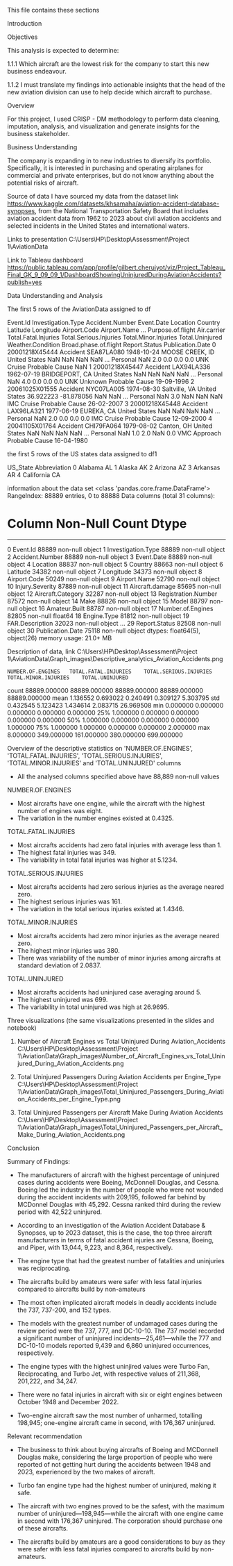 This file contains these sections

Introduction

Objectives

This analysis is expected to determine: 

1.1.1 Which aircraft are the lowest risk for the company to start this new business endeavour. 

1.1.2 I must translate my findings into actionable insights that the head of the new aviation division can use to help decide which aircraft to purchase.


Overview

For this project, I used CRISP - DM methodology to perform data cleaning, imputation, analysis, and visualization and generate insights for the business stakeholder.


Business Understanding

The company is expanding in to new industries to diversify its portfolio. Specifically, it is interested in purchasing and operating airplanes for commercial and private enterprises, but do not know anything about the potential risks of aircraft. 


Source of data
I have sourced my data from the dataset link https://www.kaggle.com/datasets/khsamaha/aviation-accident-database-synopses, from the National Transportation Safety Board that includes aviation accident data from 1962 to 2023 about civil aviation accidents and selected incidents in the United States and international waters.


Links to presentation
C:\Users\HP\Desktop\Assessment\Project 1\AviationData

Link to Tableau dashboard
https://public.tableau.com/app/profile/gilbert.cheruiyot/viz/Project_Tableau_Final_GK_9_09_09_1/DashboardShowingUninjuredDuringAviationAccidents?publish=yes


Data Understanding and Analysis

The first 5 rows of the AviationData assigned to df

Event.Id	Investigation.Type	Accident.Number	Event.Date	Location	Country	Latitude	Longitude	Airport.Code	Airport.Name	...	Purpose.of.flight	Air.carrier	Total.Fatal.Injuries	Total.Serious.Injuries	Total.Minor.Injuries	Total.Uninjured	Weather.Condition	Broad.phase.of.flight	Report.Status	Publication.Date
0	20001218X45444	Accident	SEA87LA080	1948-10-24	MOOSE CREEK, ID	United States	NaN	NaN	NaN	NaN	...	Personal	NaN	2.0	0.0	0.0	0.0	UNK	Cruise	Probable Cause	NaN
1	20001218X45447	Accident	LAX94LA336	1962-07-19	BRIDGEPORT, CA	United States	NaN	NaN	NaN	NaN	...	Personal	NaN	4.0	0.0	0.0	0.0	UNK	Unknown	Probable Cause	19-09-1996
2	20061025X01555	Accident	NYC07LA005	1974-08-30	Saltville, VA	United States	36.922223	-81.878056	NaN	NaN	...	Personal	NaN	3.0	NaN	NaN	NaN	IMC	Cruise	Probable Cause	26-02-2007
3	20001218X45448	Accident	LAX96LA321	1977-06-19	EUREKA, CA	United States	NaN	NaN	NaN	NaN	...	Personal	NaN	2.0	0.0	0.0	0.0	IMC	Cruise	Probable Cause	12-09-2000
4	20041105X01764	Accident	CHI79FA064	1979-08-02	Canton, OH	United States	NaN	NaN	NaN	NaN	...	Personal	NaN	1.0	2.0	NaN	0.0	VMC	Approach	Probable Cause	16-04-1980


the first 5 rows of the US states data assigned to df1


US_State	Abbreviation
0	Alabama	AL
1	Alaska	AK
2	Arizona	AZ
3	Arkansas	AR
4	California	CA



information about the data set
<class 'pandas.core.frame.DataFrame'>
RangeIndex: 88889 entries, 0 to 88888
Data columns (total 31 columns):
 #   Column                  Non-Null Count  Dtype  
---  ------                  --------------  -----  
 0   Event.Id                88889 non-null  object 
 1   Investigation.Type      88889 non-null  object 
 2   Accident.Number         88889 non-null  object 
 3   Event.Date              88889 non-null  object 
 4   Location                88837 non-null  object 
 5   Country                 88663 non-null  object 
 6   Latitude                34382 non-null  object 
 7   Longitude               34373 non-null  object 
 8   Airport.Code            50249 non-null  object 
 9   Airport.Name            52790 non-null  object 
 10  Injury.Severity         87889 non-null  object 
 11  Aircraft.damage         85695 non-null  object 
 12  Aircraft.Category       32287 non-null  object 
 13  Registration.Number     87572 non-null  object 
 14  Make                    88826 non-null  object 
 15  Model                   88797 non-null  object 
 16  Amateur.Built           88787 non-null  object 
 17  Number.of.Engines       82805 non-null  float64
 18  Engine.Type             81812 non-null  object 
 19  FAR.Description         32023 non-null  object 
...
 29  Report.Status           82508 non-null  object 
 30  Publication.Date        75118 non-null  object 
dtypes: float64(5), object(26)
memory usage: 21.0+ MB


Description of data, link C:\Users\HP\Desktop\Assessment\Project 1\AviationData\Graph_images\Descriptive_analytics_Aviation_Accidents.png

	NUMBER.OF.ENGINES	TOTAL.FATAL.INJURIES	TOTAL.SERIOUS.INJURIES	TOTAL.MINOR.INJURIES	TOTAL.UNINJURED
count	88889.000000	88889.000000	88889.000000	88889.000000	88889.000000
mean	1.136552	0.693022	0.240491	0.309127	5.303795
std	0.432545	5.123423	1.434614	2.083715	26.969508
min	0.000000	0.000000	0.000000	0.000000	0.000000
25%	1.000000	0.000000	0.000000	0.000000	0.000000
50%	1.000000	0.000000	0.000000	0.000000	1.000000
75%	1.000000	1.000000	0.000000	0.000000	2.000000
max	8.000000	349.000000	161.000000	380.000000	699.000000

Overview of the descriptive statistics on 'NUMBER.OF.ENGINES',	'TOTAL.FATAL.INJURIES',	'TOTAL.SERIOUS.INJURIES',	'TOTAL.MINOR.INJURIES' and	'TOTAL.UNINJURED' columns
- All the analysed columns specified above have 88,889 non-null values

NUMBER.OF.ENGINES
- Most aircrafts have one engine, while the aircraft with the highest number of engines was eight. 
- The variation in the number engines existed at 0.4325.

TOTAL.FATAL.INJURIES
- Most aircrafts accidents had zero fatal injuries with average less than 1.
- The highest fatal injuries was 349. 
- The variability in total fatal injuries was higher at 5.1234.

TOTAL.SERIOUS.INJURIES
- Most aircrafts accidents had zero serious injuries as the average neared zero.
- The highest serious injuries was 161.
- The variation in the total serious injuries existed at 1.4346. 

TOTAL.MINOR.INJURIES
- Most aircrafts accidents had zero minor injuries as the average neared zero.
- The highest minor injuries was 380. 
- There was variability of the number of minor injuries among aircrafts at standard deviation of 2.0837.

TOTAL.UNINJURED
- Most aircrafts accidents had uninjured case averaging around 5.
- The highest uninjured was 699. 
- The variability in total uninjured was high at 26.9695. 


Three visualizations (the same visualizations presented in the slides and notebook)

1. Number of Aircraft Engines vs Total Uninjured During Aviation_Accidents
C:\Users\HP\Desktop\Assessment\Project 1\AviationData\Graph_images\Number_of_Aircraft_Engines_vs_Total_Uninjured_During_Aviation_Accidents.png

2. Total Uninjured Passengers During Aviation Accidents per Engine_Type
C:\Users\HP\Desktop\Assessment\Project 1\AviationData\Graph_images\Total_Uninjured_Passengers_During_Aviation_Accidents_per_Engine_Type.png

3. Total Uninjured Passengers per Aircraft Make During Aviation Accidents
C:\Users\HP\Desktop\Assessment\Project 1\AviationData\Graph_images\Total_Uninjured_Passengers_per_Aircraft_Make_During_Aviation_Accidents.png



Conclusion

Summary of Findings:
 - The manufacturers of aircraft with the highest percentage of uninjured cases during accidents were Boeing, McDonnell Douglas, and Cessna. Boeing led the industry in the number of people who were not wounded during the accident incidents with 209,195, followed far behind by MCDonnel Douglas with 45,292. Cessna ranked third during the review period with 42,522 uninjured. 

- According to an investigation of the Aviation Accident Database & Synopses, up to 2023 dataset, this is the case, the top three aircraft manufacturers in terms of fatal accident injuries are Cessna, Boeing, and Piper, with 13,044, 9,223, and 8,364, respectively. 

- The engine type that had the greatest number of fatalities and uninjuries was reciprocating. 

- The aircrafts build by amateurs were safer with less fatal injuries compared to aircrafts build by non-amateurs

- The most often implicated aircraft models in deadly accidents include the 737, 737-200, and 152 types. 

- The models with the greatest number of undamaged cases during the review period were the 737, 777, and DC-10-10. The 737 model recorded a significant number of uninjured incidents—25,461—while the 777 and DC-10-10 models reported 9,439 and 6,860 uninjured occurrences, respectively. 

- The engine types with the highest uninjired values were Turbo Fan, Reciprocating, and Turbo Jet, with respective values of 211,368, 201,222, and 34,247. 

- There were no fatal injuries in aircraft with six or eight engines between October 1948 and December 2022. 

- Two-engine aircraft saw the most number of unharmed, totalling 198,945; one-engine aircraft came in second, with 176,367 uninjured.


Relevant recommendation

- The business to think about buying aircrafts of Boeing and MCDonnell Douglas make, considering the large proportion of people who were  reported of not getting hurt during the accidents between 1948 and 2023, experienced  by the two makes of aircraft. 
 
- Turbo fan engine type had the highest number of uninjured, making it safe. 

- The aircraft with two engines proved to be the safest, with the maximum number of uninjured—198,945—while the aircraft with one engine came in second with 176,367 uninjured. The corporation should purchase one of these aircrafts. 

- The aircrafts build by amateurs are a good considerations to buy as they were safer with less fatal injuries compared to aircrafts build by non-amateurs.


